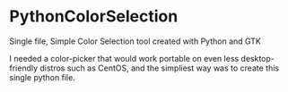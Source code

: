 # PythonColorSelection
Single file, Simple Color Selection tool created with Python and GTK

I needed a color-picker that would work portable on even less desktop-friendly distros such as CentOS, and the simpliest way was to create this single python file. 
